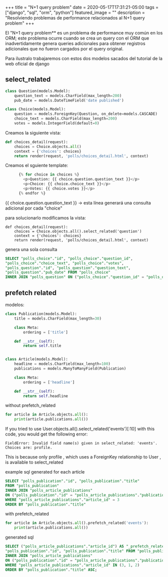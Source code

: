 +++
title = "N+1 query problem"
date = 2020-05-17T17:31:21-05:00
tags = ["django", "sql", "orm", "python"]
featured_image = ""
description = "Resolviendo problemas de performance relacionados al N+1 query problem"
+++

El "N+1 query problem** es un problema de performance muy común en los ORM; este problema ocurre cuando se crea un query con el ORM que inadvertidamente genera queries adicionales para obtener registros adicionales que no fueron cargados por el query original.

Para ilustralo trabajaremos con estos dos modelos sacados del tutorial de la web oficial de django

## select_related

```python
class Question(models.Model):
    question_text = models.CharField(max_length=200)
    pub_date = models.DateTimeField('date published')

class Choice(models.Model):
    question = models.ForeignKey(Question, on_delete=models.CASCADE)
    choice_text = models.CharField(max_length=200)
    votes = models.IntegerField(default=0)
```

Creamos la siguiente vista:

```python
def choices_detail(request):
    choices = Choice.objects.all()
    context = {'choices': choices}
    return render(request, 'polls/choices_detail.html', context)
```

Creamos el sguiente template:

```python
      {% for choice in choices %}
        <p>Question: {{ choice.question.question_text }}</p>
        <p>Choice: {{ choice.choice_text }}</p>
        <p>Votes: {{ choice.votes }}</p>
      {% endfor %}
```
{{ choice.question.question_text }} -> esta línea generará una consulta adicional por cada "choice"

para solucionarlo modificamos la vista:

```
def choices_detail(request):
    choices = Choice.objects.all().select_related('question')
    context = {'choices': choices}
    return render(request, 'polls/choices_detail.html', context)
```

genera una sola consulta
```sql
SELECT "polls_choice"."id", "polls_choice"."question_id",
"polls_choice"."choice_text", "polls_choice"."votes",
"polls_question"."id", "polls_question"."question_text",
"polls_question"."pub_date" FROM "polls_choice"
INNER JOIN "polls_question" ON ("polls_choice"."question_id" = "polls_question"."id")
```

## prefetch related

modelos:
```python
class Publication(models.Model):
    title = models.CharField(max_length=30)

    class Meta:
        ordering = ['title']

    def __str__(self):
        return self.title


class Article(models.Model):
    headline = models.CharField(max_length=100)
    publications = models.ManyToManyField(Publication)

    class Meta:
        ordering = ['headline']

    def __str__(self):
        return self.headline

```

without prefetch_related
```python
for article in Article.objects.all():
    print(article.publications.all())
```
If you tried to use User.objects.all().select_related('events')[:10] with this code, you would
get the following error:
```
FieldError: Invalid field name(s) given in select_related: 'events'. Choices are: profile.
```
This is because only profile , which uses a ForeignKey relationship to User , is available to
select_related

example sql generated for each article
```sql
SELECT "polls_publication"."id", "polls_publication"."title"
FROM "polls_publication"
INNER JOIN "polls_article_publications"
ON ("polls_publication"."id" = "polls_article_publications"."publication_id")
WHERE "polls_article_publications"."article_id" = 3
ORDER BY "polls_publication"."title"
```

with prefetch_related

```python
for article in Article.objects.all().prefetch_related('events'):
    print(article.publications.all())
```

generated sql
```sql
SELECT ("polls_article_publications"."article_id") AS "_prefetch_related_val_article_id",
"polls_publication"."id", "polls_publication"."title" FROM "polls_publication"
INNER JOIN "polls_article_publications"
ON ("polls_publication"."id" = "polls_article_publications"."publication_id")
WHERE "polls_article_publications"."article_id" IN (3, 1, 2)
ORDER BY "polls_publication"."title" ASC;
```
